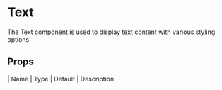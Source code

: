 # Text

The Text component is used to display text content with various styling options.

## Props

| Name       | Type   | Default   | Description